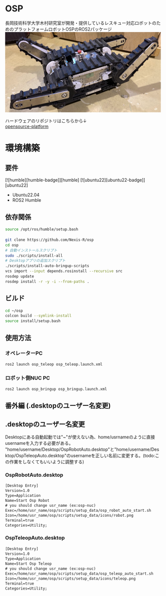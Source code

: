 # OSP
長岡技術科学大学木村研究室が開発・提供しているレスキュー対応ロボットのためのプラットフォームロボットOSPのROS2パッケージ
![osp-robot](images/image.png)

ハードウェアのリポジトリはこちらから↓<br>
[opensource-platform](https://github.com/yanagi-kimuralab/opensource-platform?tab=readme-ov-file)

# 環境構築
## 要件
[![humble][humble-badge]][humble]
[![ubuntu22][ubuntu22-badge]][ubuntu22]
- Ubuntu22.04
- ROS2 Humble

## 依存関係
```bash
source /opt/ros/humble/setup.bash

git clone https://github.com/Nexis-R/osp
cd osp
# 自動インストールスクリプト
sudo ./scripts/install-all
# Desktopアプリの追加スクリプト
./scripts/install-auto-bringup-scripts
vcs import --input depends.rosinstall --recursive src
rosdep update
rosdep install -r -y -i --from-paths .
```

## ビルド
```bash
cd ~/osp
colcon build --symlink-install
source install/setup.bash
```

## 使用方法

### オペレーターPC
```bash
ros2 launch osp_teleop osp_teleop.launch.xml
```

### ロボット側NUC PC
```bash
ros2 launch osp_bringup osp_bringup.launch.xml
```

## 番外編 (.desktopのユーザー名変更)
## .desktopのユーザー名変更
Desktopにある自動起動では"~"が使えない為、home/usrnameのように直接usernameを入力する必要がある。
"home/username/Desktop/OspRobotAuto.desktop"と"home/username/Desktop/OspTeleopAuto.desktop"のusernameを正しい名前に変更する。(todo:この作業をしなくてもいいように調整する)

### OspRobotAuto.desktop
```.desktop
[Desktop Entry]
Version=1.0
Type=Application
Name=Start Osp Robot
# you should change usr_name (ex:osp-nuc)
Exec=/home/usr_name/osp/scripts/setup_data/osp_robot_auto_start.sh
Icon=/home/usr_name/osp/scripts/setup_data/icons/robot.png
Terminal=true
Categories=Utility;
```

### OspTeleopAuto.desktop
```.desktop
[Desktop Entry]
Version=1.0
Type=Application
Name=Start Osp Teleop
# you should change usr_name (ex:osp-nuc)
Exec=/home/usr_name/osp/scripts/setup_data/osp_teleop_auto_start.sh
Icon=/home/usr_name/osp/scripts/setup_data/icons/teleop.png
Terminal=true
Categories=Utility;
```